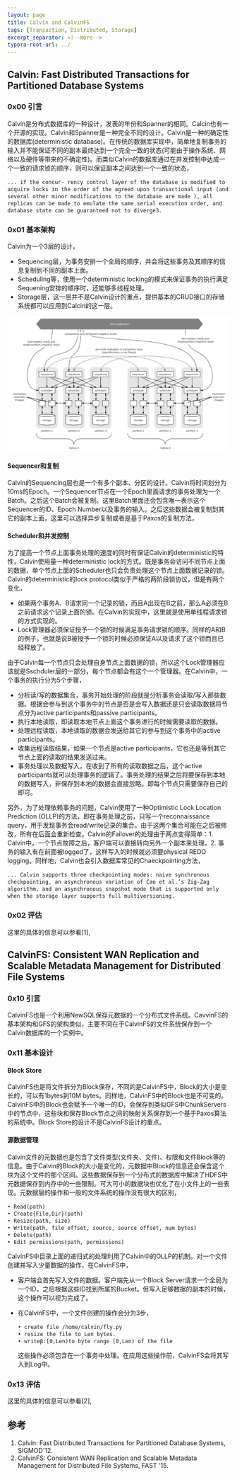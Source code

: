 ```yaml
---
layout: page
title: Calvin and CalvinFS
tags: [Transaction, Distributed, Storage]
excerpt_separator: <!--more-->
typora-root-url: ../
---
```


## Calvin: Fast Distributed Transactions for Partitioned Database Systems

### 0x00 引言

 Calvin是分布式数据库的一种设计，发表的年份和Spanner的相同。Calcin也有一个开源的实现。Calvin和Spanner是一种完全不同的设计。Calvin是一种的确定性的数据库(deterministic database)。在传统的数据库实现中，简单地复制事务的输入并不能保证不同的副本最终达到一个完全一致的状态(可能由于操作系统、网络以及硬件等带来的不确定性)。而类似Calvin的数据库通过在并发控制中达成一个一致的请求锁的顺序，则可以保证副本之间达到一个一致的状态，

```
... if the concur- rency control layer of the database is modified to acquire locks in the order of the agreed upon transactional input (and several other minor modifications to the database are made ), all replicas can be made to emulate the same serial execution order, and database state can be guaranteed not to diverge3.
```

### 0x01 基本架构

 Calvin为一个3层的设计，

* Sequencing层，为事务安排一个全局的顺序，并会将这些事务及其顺序的信息复制到不同的副本上面。
* Scheduling等，使用一个deterministic locking的模式来保证事务的执行满足Sequening安排的顺序时，还能够多线程处理。
* Storage层，这一层并不是Calvin设计的重点，提供基本的CRUD接口的存储系统都可以应用到Calcin的这一层。

![calvin-arch](/assets/images/calvin-arch.png)

#### Sequencer和复制

  Calvin的Sequencing层也是一个有多个副本、分区的设计。Calvin将时间划分为10ms的Epoch。一个Sequencer节点在一个Epoch里面请求的事务处理为一个Batch。之后这个Batch会被复制。这里Batch里面还会包含唯一表示这个Sequencer的ID、Epoch Number以及事务的输入。之后这些数据会被复制到其它的副本上面，这里可以选择异步复制或者是基于Paxos的复制方法，

#### Scheduler和并发控制

  为了提高一个节点上面事务处理的速度的同时有保证Calvin的deterministic的特性，Calvin使用量一种deterministic lock的方式。既是事务会访问不同节点上面的数据，单个节点上面的Scheduler也只会负责处理这个节点上面数据记录的锁。Calvin的deterministic的lock protocol类似于严格的两阶段锁协议，但是有两个变化，

* 如果两个事务A、B请求同一个记录的锁，而且A出现在B之前，那么A必须在B之前请求这个记录上面的锁。在Calvin的实现中，这里就是使用单线程请求锁的方式实现的。
* Lock管理器必须保证授予一个锁的时候满足事务请求锁的顺序。同样的A和B的例子，也就是说B被授予一个锁的时候必须保证A以及请求了这个锁而且已经释放了。

由于Calvin每一个节点只会处理自身节点上面数据的锁，所以这个Lock管理器应该就是Sschduler层的一部分，每个节点都会有这个一个管理器。在Calvin中，一个事务的执行分为5个步骤，

* 分析读/写的数据集合，事务开始处理的阶段就是分析事务会读取/写入那些数据。根据会参与到这个事务中的节点是否是会写入数据还是只会读取数据将节点分为active participants和passive participants。
* 执行本地读取，即读取本地节点上面这个事务进行的时候需要读取的数据。
* 处理远程读取，本地读取的数据会发送给其它的参与到这个事务中的active participants。
* 收集远程读取结果，如果一个节点是active participants，它也还是等到其它节点上面的读取的结果发送过来。
* 事务处理以及数据写入，在收到了所有的读取数据之后，这个active participants就可以处理事务的逻辑了。事务处理的结果之后将要保存到本地的数据写入，非保存到本地的数据会直接忽略。即每个节点只需要保存自己的即可。

另外，为了处理依赖事务的问题，Calvin使用了一种Optimistic Lock Location Prediction (OLLP)的方法，即在事务处理之前，只写一个reconnaissance query，用于发现事务会read/write记录的集合。由于这两个集合可能在之后被修改，所有在后面会重新检查。Calvin的Failover的处理由于两点变得简单：1. Calvin中，一个节点故障之后，客户端可以直接转向另外一个副本来处理，2. 事务的输入有在前面被logged了，这样写入的时候就必须要physical REDO logging。同样地，Calvin也会引入数据库常见的Chaeckpointing方法，

```
... Calvin supports three checkpointing modes: naive synchronous checkpointing, an asynchronous variation of Cao et al.’s Zig-Zag algorithm, and an asynchronous snapshot mode that is supported only when the storage layer supports full multiversioning.
```

### 0x02 评估

 这里的具体的信息可以参看[1],



## CalvinFS: Consistent WAN Replication and Scalable Metadata Management for Distributed File Systems

### 0x10 引言

  CalvinFS也是一个利用NewSQL保存元数据的一个分布式文件系统。CavvinFS的基本架构和GFS的架构类似，主要不同在于CalvinFS的文件系统保存到一个Calvin数据库的一个实例中。

### 0x11 基本设计

#### Block Store

  CalvinFS也是将文件拆分为Block保存，不同的是CalvinFS中，Block的大小是变长的，可以有1bytes到10M bytes。同样地，CalvinFS中的Block也是不可变的。CalvinFS中的Block也会赋予一个唯一的ID，会保存到类似GFS中ChunkServers中的节点中，这些块和保存Block节点之间的映射关系保存到一个基于Paxos算法的系统中。Block Store的设计不是CalvinFS设计的重点。

#### 源数据管理

 Calvin文件的元数据也是包含了文件类型(文件夹、文件)、权限和文件Block等的信息。由于Calvin的Block的大小是变化的，元数据中Block的信息还会保含这个块为这个文件的那个区间。这些数据保存到一个分布式的数据库中解决了HDFS中元数据保存到内存中的一些限制。可大可小的数据块也优化了在小文件上的一些表现。元数据层的操作和一般的文件系统的操作没有很大的区别，

```
• Read(path)
• Create{File,Dir}(path)
• Resize(path, size)
• Write(path, file offset, source, source offset, num bytes)
• Delete(path)
• Edit permissions(path, permissions)
```

 CalvinFS中目录上面的递归式的处理利用了Calvin中的OLLP的机制。对一个文件创建并写入少量数据的操作，在CalvinFS中，

* 客户端会首先写入文件的数据。客户端先从一个Block Server请求一个全局为一个ID，之后根据这些ID找到所属的Bucket。但写入足够数据的副本的时候，这个操作可以视为完成了。

* 在CalvinFS中，一个文件创建的操作会分为3步，

  ```
  • create file /home/calvin/fly.py
  • resize the file to Len bytes.
  • writeβ:[0,Len)to byte range [0,Len) of the file
  ```

  这些操作必须包含在一个事务中处理。在应用这些操作前，CalvinFS会将其写入到Log中。

### 0x13 评估

 这里的具体的信息可以参看[2],

## 参考

1. Calvin: Fast Distributed Transactions for Partitioned Database Systems, SIGMOD'12.
2. CalvinFS: Consistent WAN Replication and Scalable Metadata Management for Distributed File Systems, FAST '15.

